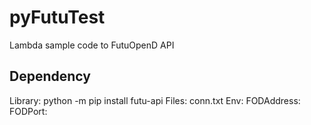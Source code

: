 # pyFutuTest
Lambda sample code to FutuOpenD API

## Dependency
Library: python -m pip install futu-api
Files: conn.txt
Env:
  FODAddress:
  FODPort:


